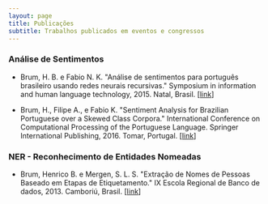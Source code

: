 ```yaml
---
layout: page
title: Publicações
subtitle: Trabalhos publicados em eventos e congressos
---
```


### Análise de Sentimentos

 - Brum, H. B. e Fabio N. K. "Análise de sentimentos para português brasileiro usando redes neurais recursivas." Symposium in information and human language technology, 2015. Natal, Brasil. \[[link](http://link.springer.com/chapter/10.1007/978-3-319-41552-9_14)]

 - Brum, H., Filipe A., e Fabio K. "Sentiment Analysis for Brazilian Portuguese over a Skewed Class Corpora." International Conference on Computational Processing of the Portuguese Language. Springer International Publishing, 2016. Tomar, Portugal. \[[link](http://www.lbd.dcc.ufmg.br/colecoes/tilic/2015/002.pdf)]

### NER - Reconhecimento de Entidades Nomeadas

 - Brum, Henrico B. e Mergen, S. L. S. "Extração de Nomes de Pessoas Baseado em Etapas de Etiquetamento." IX Escola Regional de Banco de dados, 2013. Camboriú, Brasil. \[[link](http://www.lbd.dcc.ufmg.br/colecoes/erbd/2013/003.pdf)]

